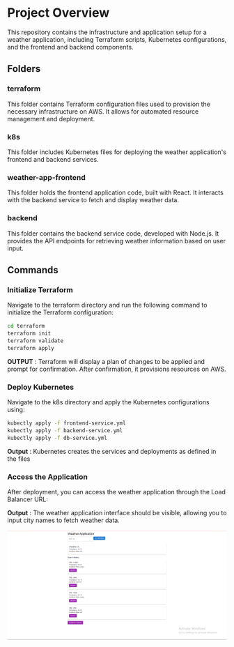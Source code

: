 # Project Overview

This repository contains the infrastructure and application setup for a weather application, including Terraform scripts, Kubernetes configurations, and the frontend and backend components.

## Folders

### terraform
This folder contains Terraform configuration files used to provision the necessary infrastructure on AWS. It allows for automated resource management and deployment.

### k8s
This folder includes Kubernetes  files for deploying the weather application's frontend and backend services. 

### weather-app-frontend
This folder holds the frontend application code, built with React. It interacts with the backend service to fetch and display weather data.

### backend
This folder contains the backend service code, developed with Node.js. It provides the API endpoints for retrieving weather information based on user input.

## Commands

### Initialize Terraform
Navigate to the terraform directory and run the following command to initialize the Terraform configuration:
```bash
cd terraform
terraform init
terraform validate
terraform apply 
```

**OUTPUT** : Terraform will display a plan of changes to be applied and prompt for confirmation. After confirmation, it provisions resources on AWS.

### Deploy Kubernetes

Navigate to the k8s directory and apply the Kubernetes configurations using:

```bash
kubectly apply -f frontend-service.yml
kubectly apply -f backend-service.yml
kubectly apply -f db-service.yml
```

**Output** : Kubernetes creates the services and deployments as defined in the files

### Access the Application


After deployment, you can access the weather application through the Load Balancer URL:

**Output** : The weather application interface should be visible, allowing you to input city names to fetch weather data.

![Application](./backend/FinalApplicaiton.png)